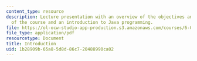 ```yaml
---
content_type: resource
description: Lecture presentation with an overview of the objectives and structure
  of the course and an introduction to Java programming.
file: https://ol-ocw-studio-app-production.s3.amazonaws.com/courses/6-005-elements-of-software-construction-fall-2008/1b28909b65a85d8d86c720488990ca02_MIT6_005f08_lec01.pdf
file_type: application/pdf
resourcetype: Document
title: Introduction
uid: 1b28909b-65a8-5d8d-86c7-20488990ca02
---
```

